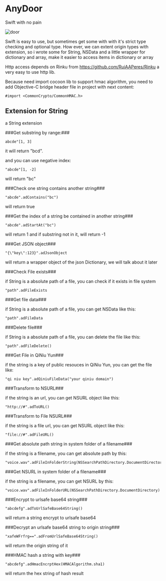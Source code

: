 # AnyDoor #
Swift with no pain

![door](http://homepage.ntu.edu.tw/~b01302158/images/01.jpg)

Swift is easy to use, but sometimes get some with with it's strict type checking and optional type. How ever, we can extent origin types with extension, so i wrote some for String, NSData and a little wrapper for dictionary and array, make it easier to access items in dictionary or array

Http access depends on Rinku from <https://github.com/RuiAAPeres/Rinku> a very easy to use http lib.

Because need import cocoon lib to support hmac algorithm, you need to add Objective-C bridge header file in project with next content:

    #import <CommonCrypto/CommonHMAC.h>

Extension for String
-----------------------
a String extension

###Get substring by range:###

    abcde"[1, 3]

it will return "bcd".

and you can use negative index:

    "abcde"[1, -2]
    
will return "bc"


###Check one string contains another string###

    "abcde".adContains("bc")
    
will return true

###Get the index of a string be contained in another string###

    "abcde".adStartAt("bc")
    
will return 1 and if substring not in it, will return -1

###Get JSON object###

    "{\"key\":123}".adJsonObject

will return a wrapper object of the json Dictionary, we will talk about it later

###Check File exists###

if String is a absolute path of a file, you can check if it exists in file system

    "path".adFileExists

###Get file data###

if String is a absolute path of a file, you can get NSData like this:

    "path".adFileData

###Delete file###

if String is a absolute path of a file, you can delete the file like this:

    "path".adFileDelete()

###Get File in QiNiu Yun###

if the string is a key of public resouces in QiNiu Yun, you can get the file like:

    "qi niu key".adQiniuFileData("your qiniu domain")
    
###Transform to NSURL###

if the string is an url, you can get NSURL object like this:

    "http://#".adToURL()
    
###Transform to File NSURL###

if the string is a file url, you can get NSURL object like this:

    "file://#".adFileURL()
    
###Get absolute path string in system folder of a filename###

if the string is a filename, you can get absolute path by this:

    "voice.wav".adFileInFolderString(NSSearchPathDirectory.DocumentDirectory)
    
###Get NSURL in system folder of a filename###

if the string is a filename, you can get NSURL by this:

    "voice.wav".adFileInFolderURL(NSSearchPathDirectory.DocumentDirectory)
    
###Encrypt to urlsafe base64 string###

    "abcdefg".adToUrlSafeBase64String()
    
will return a string encrypt to urlsafe base64

###Decrypt an urlsafe base64 string to origin string###

    "xafeWFrfrg==".adFromUrlSafeBase64String()
    
will return the origin string of it

###HMAC hash a string with key###

    "abcdefg".adHmacEncrptHex(HMACAlgorithm.sha1)
    
will return the hex string of hash result
